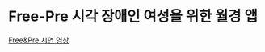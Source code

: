 # Free-Pre 시각 장애인 여성을 위한 월경 앱
[Free&Pre 시연 영상](https://www.youtube.com/watch?v=aA-gEFvLB44&ab_channel=%EC%8B%A0%EB%AF%BC%EC%84%A0)
